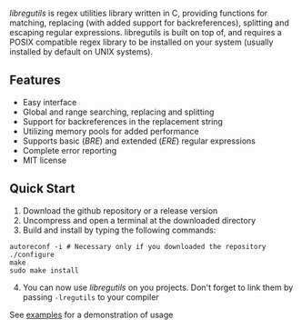 *libregutils* is regex utilities library written in C, providing functions for matching, replacing (with added support for backreferences), splitting and escaping regular expressions. libregutils is built on top of, and requires a POSIX compatible regex library to be installed on your system (usually installed by default on UNIX systems).

## Features

- Easy interface
- Global and range searching, replacing and splitting
- Support for backreferences in the replacement string
- Utilizing memory pools for added performance
- Supports basic (*BRE*) and extended (*ERE*) regular expressions
- Complete error reporting
- MIT license

## Quick Start

1. Download the github repository or a release version
2. Uncompress and open a terminal at the downloaded directory
3. Build and install by typing the following commands:
```console
autoreconf -i # Necessary only if you downloaded the repository
./configure
make
sudo make install
```
4. You can now use *libregutils* on you projects. Don't forget to link them by passing `-lregutils` to your compiler

See [examples](https://github.com/pantach/libregutils/tree/main/examples) for a demonstration of usage
